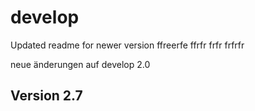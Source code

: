 # develop 
Updated readme for newer version
ffreerfe
ffrfr
frfr
frfrfr

 
neue änderungen auf develop 2.0
## Version 2.7